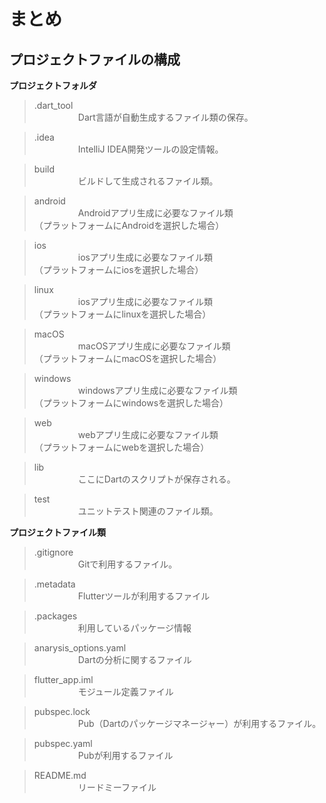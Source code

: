 # まとめ
## プロジェクトファイルの構成

**プロジェクトフォルダ**

>.dart_tool  
>　　　　　Dart言語が自動生成するファイル類の保存。

>.idea  
>　　　　　IntelliJ IDEA開発ツールの設定情報。

>build  
>　　　　　ビルドして生成されるファイル類。

>android  
>　　　　　Androidアプリ生成に必要なファイル類  
（プラットフォームにAndroidを選択した場合）

>ios  
>　　　　　iosアプリ生成に必要なファイル類  
（プラットフォームにiosを選択した場合）

>linux  
>　　　　　iosアプリ生成に必要なファイル類  
（プラットフォームにlinuxを選択した場合）

>macOS  
>　　　　　macOSアプリ生成に必要なファイル類  
（プラットフォームにmacOSを選択した場合）

>windows  
>　　　　　windowsアプリ生成に必要なファイル類  
（プラットフォームにwindowsを選択した場合）

>web  
>　　　　　webアプリ生成に必要なファイル類  
（プラットフォームにwebを選択した場合）

>lib  
>　　　　　ここにDartのスクリプトが保存される。

>test  
>　　　　　ユニットテスト関連のファイル類。

**プロジェクトファイル類**

>.gitignore  
>　　　　　Gitで利用するファイル。

>.metadata  
>　　　　　Flutterツールが利用するファイル

>.packages  
>　　　　　利用しているパッケージ情報

>anarysis_options.yaml  
>　　　　　Dartの分析に関するファイル

>flutter_app.iml  
>　　　　　モジュール定義ファイル

>pubspec.lock  
>　　　　　Pub（Dartのパッケージマネージャー）が利用するファイル。

>pubspec.yaml  
>　　　　　Pubが利用するファイル

>README.md  
>　　　　　リードミーファイル